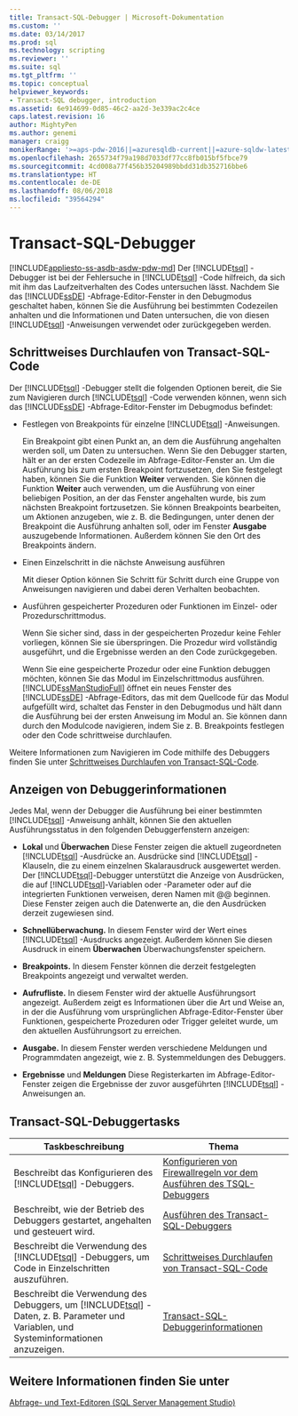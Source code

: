 ```yaml
---
title: Transact-SQL-Debugger | Microsoft-Dokumentation
ms.custom: ''
ms.date: 03/14/2017
ms.prod: sql
ms.technology: scripting
ms.reviewer: ''
ms.suite: sql
ms.tgt_pltfrm: ''
ms.topic: conceptual
helpviewer_keywords:
- Transact-SQL debugger, introduction
ms.assetid: 6e914699-0d85-46c2-aa2d-3e339ac2c4ce
caps.latest.revision: 16
author: MightyPen
ms.author: genemi
manager: craigg
monikerRange: '>=aps-pdw-2016||=azuresqldb-current||=azure-sqldw-latest||>=sql-server-2016||=sqlallproducts-allversions||>=sql-server-linux-2017'
ms.openlocfilehash: 2655734f79a198d7033df77cc8fb015bf5fbce79
ms.sourcegitcommit: 4cd008a77f456b35204989bbdd31db352716bbe6
ms.translationtype: HT
ms.contentlocale: de-DE
ms.lasthandoff: 08/06/2018
ms.locfileid: "39564294"
---
```

# <a name="transact-sql-debugger"></a>Transact-SQL-Debugger
[!INCLUDE[appliesto-ss-asdb-asdw-pdw-md](../../includes/appliesto-ss-asdb-asdw-pdw-md.md)]
  Der [!INCLUDE[tsql](../../includes/tsql-md.md)] -Debugger ist bei der Fehlersuche in [!INCLUDE[tsql](../../includes/tsql-md.md)] -Code hilfreich, da sich mit ihm das Laufzeitverhalten des Codes untersuchen lässt. Nachdem Sie das [!INCLUDE[ssDE](../../includes/ssde-md.md)] -Abfrage-Editor-Fenster in den Debugmodus geschaltet haben, können Sie die Ausführung bei bestimmten Codezeilen anhalten und die Informationen und Daten untersuchen, die von diesen [!INCLUDE[tsql](../../includes/tsql-md.md)] -Anweisungen verwendet oder zurückgegeben werden.  
  
## <a name="stepping-through-transact-sql-code"></a>Schrittweises Durchlaufen von Transact-SQL-Code  
 Der [!INCLUDE[tsql](../../includes/tsql-md.md)] -Debugger stellt die folgenden Optionen bereit, die Sie zum Navigieren durch [!INCLUDE[tsql](../../includes/tsql-md.md)] -Code verwenden können, wenn sich das [!INCLUDE[ssDE](../../includes/ssde-md.md)] -Abfrage-Editor-Fenster im Debugmodus befindet:  
  
-   Festlegen von Breakpoints für einzelne [!INCLUDE[tsql](../../includes/tsql-md.md)] -Anweisungen.  
  
     Ein Breakpoint gibt einen Punkt an, an dem die Ausführung angehalten werden soll, um Daten zu untersuchen. Wenn Sie den Debugger starten, hält er an der ersten Codezeile im Abfrage-Editor-Fenster an. Um die Ausführung bis zum ersten Breakpoint fortzusetzen, den Sie festgelegt haben, können Sie die Funktion **Weiter** verwenden. Sie können die Funktion **Weiter** auch verwenden, um die Ausführung von einer beliebigen Position, an der das Fenster angehalten wurde, bis zum nächsten Breakpoint fortzusetzen. Sie können Breakpoints bearbeiten, um Aktionen anzugeben, wie z. B. die Bedingungen, unter denen der Breakpoint die Ausführung anhalten soll, oder im Fenster **Ausgabe** auszugebende Informationen. Außerdem können Sie den Ort des Breakpoints ändern.  
  
-   Einen Einzelschritt in die nächste Anweisung ausführen  
  
     Mit dieser Option können Sie Schritt für Schritt durch eine Gruppe von Anweisungen navigieren und dabei deren Verhalten beobachten.  
  
-   Ausführen gespeicherter Prozeduren oder Funktionen im Einzel- oder Prozedurschrittmodus.  
  
     Wenn Sie sicher sind, dass in der gespeicherten Prozedur keine Fehler vorliegen, können Sie sie überspringen. Die Prozedur wird vollständig ausgeführt, und die Ergebnisse werden an den Code zurückgegeben.  
  
     Wenn Sie eine gespeicherte Prozedur oder eine Funktion debuggen möchten, können Sie das Modul im Einzelschrittmodus ausführen. [!INCLUDE[ssManStudioFull](../../includes/ssmanstudiofull-md.md)] öffnet ein neues Fenster des [!INCLUDE[ssDE](../../includes/ssde-md.md)] -Abfrage-Editors, das mit dem Quellcode für das Modul aufgefüllt wird, schaltet das Fenster in den Debugmodus und hält dann die Ausführung bei der ersten Anweisung im Modul an. Sie können dann durch den Modulcode navigieren, indem Sie z. B. Breakpoints festlegen oder den Code schrittweise durchlaufen.  
  
 Weitere Informationen zum Navigieren im Code mithilfe des Debuggers finden Sie unter [Schrittweises Durchlaufen von Transact-SQL-Code](../../relational-databases/scripting/step-through-transact-sql-code.md).  
  
## <a name="viewing-debugger-information"></a>Anzeigen von Debuggerinformationen  
 Jedes Mal, wenn der Debugger die Ausführung bei einer bestimmten [!INCLUDE[tsql](../../includes/tsql-md.md)] -Anweisung anhält, können Sie den aktuellen Ausführungsstatus in den folgenden Debuggerfenstern anzeigen:  
  
-   **Lokal** und **Überwachen** Diese Fenster zeigen die aktuell zugeordneten [!INCLUDE[tsql](../../includes/tsql-md.md)] -Ausdrücke an. Ausdrücke sind [!INCLUDE[tsql](../../includes/tsql-md.md)] -Klauseln, die zu einem einzelnen Skalarausdruck ausgewertet werden. Der [!INCLUDE[tsql](../../includes/tsql-md.md)]-Debugger unterstützt die Anzeige von Ausdrücken, die auf [!INCLUDE[tsql](../../includes/tsql-md.md)]-Variablen oder -Parameter oder auf die integrierten Funktionen verweisen, deren Namen mit @@ beginnen. Diese Fenster zeigen auch die Datenwerte an, die den Ausdrücken derzeit zugewiesen sind.  
  
-   **Schnellüberwachung.** In diesem Fenster wird der Wert eines [!INCLUDE[tsql](../../includes/tsql-md.md)] -Ausdrucks angezeigt. Außerdem können Sie diesen Ausdruck in einem **Überwachen** Überwachungsfenster speichern.  
  
-   **Breakpoints.** In diesem Fenster können die derzeit festgelegten Breakpoints angezeigt und verwaltet werden.  
  
-   **Aufrufliste.** In diesem Fenster wird der aktuelle Ausführungsort angezeigt. Außerdem zeigt es Informationen über die Art und Weise an, in der die Ausführung vom ursprünglichen Abfrage-Editor-Fenster über Funktionen, gespeicherte Prozeduren oder Trigger geleitet wurde, um den aktuellen Ausführungsort zu erreichen.  
  
-   **Ausgabe.** In diesem Fenster werden verschiedene Meldungen und Programmdaten angezeigt, wie z. B. Systemmeldungen des Debuggers.  
  
-   **Ergebnisse** und **Meldungen** Diese Registerkarten im Abfrage-Editor-Fenster zeigen die Ergebnisse der zuvor ausgeführten [!INCLUDE[tsql](../../includes/tsql-md.md)] -Anweisungen an.  
  
## <a name="transact-sql-debugger-tasks"></a>Transact-SQL-Debuggertasks  
  
|Taskbeschreibung|Thema|  
|----------------------|-----------|  
|Beschreibt das Konfigurieren des [!INCLUDE[tsql](../../includes/tsql-md.md)] -Debuggers.|[Konfigurieren von Firewallregeln vor dem Ausführen des TSQL-Debuggers](../../relational-databases/scripting/configure-firewall-rules-before-running-the-tsql-debugger.md)|  
|Beschreibt, wie der Betrieb des Debuggers gestartet, angehalten und gesteuert wird.|[Ausführen des Transact-SQL-Debuggers](../../relational-databases/scripting/run-the-transact-sql-debugger.md)|  
|Beschreibt die Verwendung des [!INCLUDE[tsql](../../includes/tsql-md.md)] -Debuggers, um Code in Einzelschritten auszuführen.|[Schrittweises Durchlaufen von Transact-SQL-Code](../../relational-databases/scripting/step-through-transact-sql-code.md)|  
|Beschreibt die Verwendung des Debuggers, um [!INCLUDE[tsql](../../includes/tsql-md.md)] -Daten, z. B. Parameter und Variablen, und Systeminformationen anzuzeigen.|[Transact-SQL-Debuggerinformationen](../../relational-databases/scripting/transact-sql-debugger-information.md)|  
  
## <a name="see-also"></a>Weitere Informationen finden Sie unter  
 [Abfrage- und Text-Editoren &#40;SQL Server Management Studio&#41;](../../relational-databases/scripting/query-and-text-editors-sql-server-management-studio.md)  
  
  
